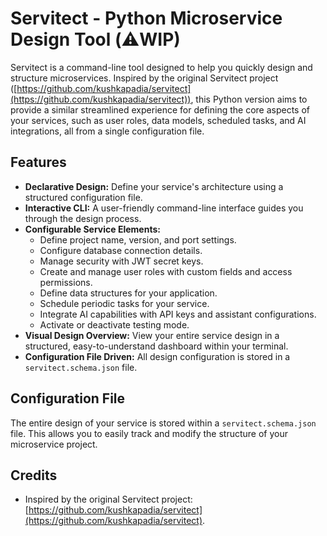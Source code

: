 # Servitect - Python Microservice Design Tool (⚠️WIP)

Servitect is a command-line tool designed to help you quickly design and structure microservices. Inspired by the original Servitect project ([https://github.com/kushkapadia/servitect](https://github.com/kushkapadia/servitect)), this Python version aims to provide a similar streamlined experience for defining the core aspects of your services, such as user roles, data models, scheduled tasks, and AI integrations, all from a single configuration file.

## Features

*   **Declarative Design:** Define your service's architecture using a structured configuration file.
*   **Interactive CLI:** A user-friendly command-line interface guides you through the design process.
*   **Configurable Service Elements:**
    *   Define project name, version, and port settings.
    *   Configure database connection details.
    *   Manage security with JWT secret keys.
    *   Create and manage user roles with custom fields and access permissions.
    *   Define data structures for your application.
    *   Schedule periodic tasks for your service.
    *   Integrate AI capabilities with API keys and assistant configurations.
    *   Activate or deactivate testing mode.
*   **Visual Design Overview:** View your entire service design in a structured, easy-to-understand dashboard within your terminal.
*   **Configuration File Driven:** All design configuration is stored in a `servitect.schema.json` file.

## Configuration File

The entire design of your service is stored within a `servitect.schema.json` file. This allows you to easily track and modify the structure of your microservice project.

## Credits

*   Inspired by the original Servitect project: [https://github.com/kushkapadia/servitect](https://github.com/kushkapadia/servitect).